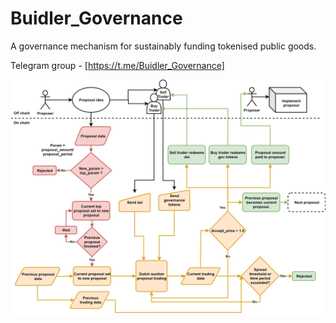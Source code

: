 # Buidler_Governance
A governance mechanism for sustainably funding tokenised public goods.

Telegram group - [https://t.me/Buidler_Governance]

![image info](./flowcharts/gov_flow7.png)
